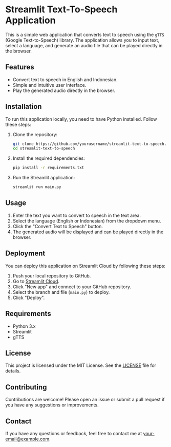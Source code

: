 # Streamlit Text-To-Speech Application

This is a simple web application that converts text to speech using the `gTTS` (Google Text-to-Speech) library. The application allows you to input text, select a language, and generate an audio file that can be played directly in the browser.

## Features

- Convert text to speech in English and Indonesian.
- Simple and intuitive user interface.
- Play the generated audio directly in the browser.

## Installation

To run this application locally, you need to have Python installed. Follow these steps:

1. Clone the repository:

    ```sh
    git clone https://github.com/yourusername/streamlit-text-to-speech.git
    cd streamlit-text-to-speech
    ```

2. Install the required dependencies:

    ```sh
    pip install -r requirements.txt
    ```

3. Run the Streamlit application:

    ```sh
    streamlit run main.py
    ```

## Usage

1. Enter the text you want to convert to speech in the text area.
2. Select the language (English or Indonesian) from the dropdown menu.
3. Click the "Convert Text to Speech" button.
4. The generated audio will be displayed and can be played directly in the browser.

## Deployment

You can deploy this application on Streamlit Cloud by following these steps:

1. Push your local repository to GitHub.
2. Go to [Streamlit Cloud](https://share.streamlit.io/).
3. Click "New app" and connect to your GitHub repository.
4. Select the branch and file (`main.py`) to deploy.
5. Click "Deploy".

## Requirements

- Python 3.x
- Streamlit
- gTTS

## License

This project is licensed under the MIT License. See the [LICENSE](LICENSE) file for details.

## Contributing

Contributions are welcome! Please open an issue or submit a pull request if you have any suggestions or improvements.

## Contact

If you have any questions or feedback, feel free to contact me at your-email@example.com.


